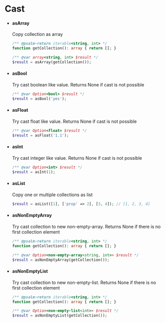 # Cast
- #### asArray
  Copy collection as array

  ```php
  /** @psalm-return iterable<string, int> */
  function getCollection(): array { return []; }
  
  /** @var array<string, int> $result */
  $result = asArray(getCollection());
  ```

- #### asBool
  Try cast boolean like value. Returns None if cast is not possible
  
  ```php
  /** @var Option<bool> $result */
  $result = asBool('yes');
  ```

- #### asFloat
  Try cast float like value. Returns None if cast is not possible

  ```php
  /** @var Option<float> $result */
  $result = asFloat('1.1');
  ```

- #### asInt
  Try cast integer like value. Returns None if cast is not possible

  ```php
  /** @var Option<int> $result */
  $result = asInt(1);
  ```

- #### asList
  Copy one or multiple collections as list

  ```php
  $result = asList([1], ['prop' => 2], [3, 4]); // [1, 2, 3, 4]
  ```

- #### asNonEmptyArray
  Try cast collection to new non-empty-array. Returns None if there is no first collection element

  ```php
  /** @psalm-return iterable<string, int> */
  function getCollection(): array { return []; }

  /** @var Option<non-empty-array<string, int>> $result */
  $result = asNonEmptyArray(getCollection());
  ```

- #### asNonEmptyList
  Try cast collection to new non-empty-list. Returns None if there is no first collection element

  ```php
  /** @psalm-return iterable<string, int> */
  function getCollection(): array { return []; }

  /** @var Option<non-empty-list<int>> $result */
  $result = asNonEmptyList(getCollection());
  ```
